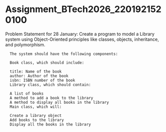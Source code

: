 # Assignment_BTech2026_2201921520100
Problem Statement for 28 January:
      Create a program to model a Library system using Object-Oriented principles like classes, objects, inheritance, and polymorphism.
      
      The system should have the following components:
      
      Book class, which should include:
      
      title: Name of the book
      author: Author of the book
      isbn: ISBN number of the book
      Library class, which should contain:
      
      A list of books
      A method to add a book to the library
      A method to display all books in the library
      Main class, which will:
      
      Create a library object
      Add books to the library
      Display all the books in the library

